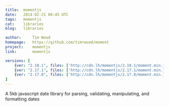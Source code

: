 ```yaml
---
title:	momentjs
date:	2014-02-21 08:45 UTC
tags:	momentjs
cat:	libraries
blog:	libraries

author:		Tim Wood
homepage:	https://github.com/timrwood/moment
project:	momentjs
link:		momentjs

versions: [
	{ver: "2.18.1", files: ['http://cdn.lh/momentjs/2.18.1/moment.min.js', 'http://cdn.lh/momentjs/2.18.1/moment.js', 'http://cdn.lh/momentjs/2.18.1//locale/pl.js']},
	{ver: "2.17.1", files: ['http://cdn.lh/momentjs/2.17.1/moment.min.js', 'http://cdn.lh/momentjs/2.17.1/moment.js', 'http://cdn.lh/momentjs/2.17.1//locale/pl.js']},
	{ver: "2.17.0", files: ['http://cdn.lh/momentjs/2.17.0/moment.min.js', 'http://cdn.lh/momentjs/2.17.0/moment.js', 'http://cdn.lh/momentjs/2.17.0//locale/pl.js']},
]
---
```


A 5kb javascript date library for parsing, validating, manipulating, and formatting dates